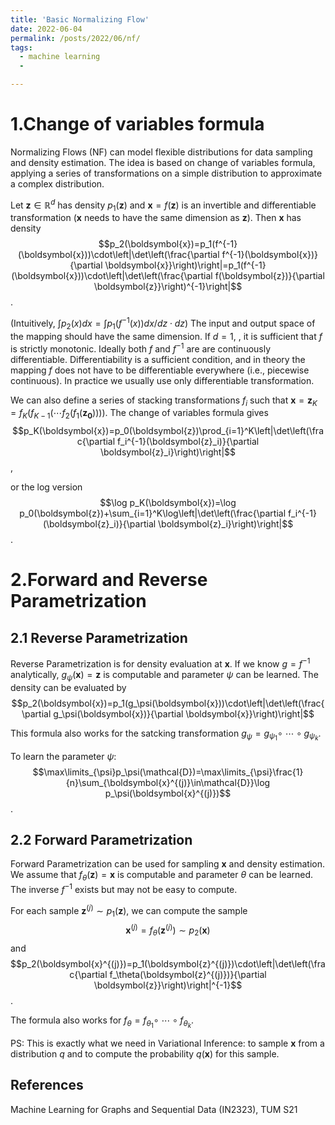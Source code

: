 ```yaml
---
title: 'Basic Normalizing Flow'
date: 2022-06-04
permalink: /posts/2022/06/nf/
tags: 
  - machine learning
  - 

---
```


1.Change of variables formula
======
Normalizing Flows (NF) can model flexible distributions for data
sampling and density estimation. The idea is based on change of variables formula, applying a series of transformations on a simple distribution to approximate a complex distribution.

Let $\boldsymbol{z}\in\mathbb{R}^d$ has density $p_1(\boldsymbol{z})$ and $\boldsymbol{x}=f(\boldsymbol{z})$ is an invertible and differentiable transformation ($\boldsymbol{x}$ needs to have the same dimension as $\boldsymbol{z}$). Then $\boldsymbol{x}$ has density
$$p_2(\boldsymbol{x})=p_1(f^{-1}(\boldsymbol{x}))\cdot\left|\det\left(\frac{\partial f^{-1}(\boldsymbol{x})}{\partial \boldsymbol{x}}\right)\right|=p_1(f^{-1}(\boldsymbol{x}))\cdot\left|\det\left(\frac{\partial f(\boldsymbol{z})}{\partial \boldsymbol{z}}\right)^{-1}\right|$$.

(Intuitively, $\int p_2(x)dx=\int p_1(f^{-1}(x))dx/dz\cdot dz$)
The input and output space of the mapping should have the same dimension. If $d=1$, , it is sufficient that $f$ is strictly monotonic. Ideally both $f$ and $f^{-1}$ are are continuously differentiable. Differentiability is a sufficient condition, and in theory the mapping $f$ does not have to be differentiable everywhere (i.e., piecewise continuous). In practice we usually use only differentiable transformation.

We can also define a series of stacking transformations $f_i$ such that $\boldsymbol{x}=\boldsymbol{z}_K=f_K(f_{K-1}(\cdots f_2(f_1(\boldsymbol{z_0}))))$. The change of variables formula gives
$$p_K(\boldsymbol{x})=p_0(\boldsymbol{z})\prod_{i=1}^K\left|\det\left(\frac{\partial f_i^{-1}(\boldsymbol{z}_i)}{\partial \boldsymbol{z}_i}\right)\right|$$,

or the log version
$$\log p_K(\boldsymbol{x})=\log p_0(\boldsymbol{z})+\sum_{i=1}^K\log\left|\det\left(\frac{\partial f_i^{-1}(\boldsymbol{z}_i)}{\partial \boldsymbol{z}_i}\right)\right|$$.

2.Forward and Reverse Parametrization
======

2.1 Reverse Parametrization
------
Reverse Parametrization is for density evaluation at $\boldsymbol{x}$. If we know $g=f^{-1}$ analytically, $g_\psi(\boldsymbol{x})=\boldsymbol{z}$ is computable and parameter $\psi$ can be learned. The density can be evaluated by
$$p_2(\boldsymbol{x})=p_1(g_\psi(\boldsymbol{x}))\cdot\left|\det\left(\frac{\partial g_\psi(\boldsymbol{x})}{\partial \boldsymbol{x}}\right)\right|$$

This formula also works for the satcking transformation $g_\psi=g_{\psi_1}\circ\ \cdots\circ g_{\psi_k}$.

To learn the parameter $\psi$:
$$\max\limits_{\psi}p_\psi(\mathcal{D})=\max\limits_{\psi}\frac{1}{n}\sum_{\boldsymbol{x}^{(j)}\in\mathcal{D}}\log p_\psi(\boldsymbol{x}^{(j)})$$.

2.2 Forward Parametrization
------

Forward Parametrization can be used for sampling $\boldsymbol{x}$ and density estimation. We assume that $f_\theta(\boldsymbol{z})=\boldsymbol{x}$ is computable and parameter $\theta$ can be learned. The inverse $f^{-1}$ exists but may not be easy to compute.

For each sample $\boldsymbol{z}^{(j)}\sim p_1(\boldsymbol{z})$, we can compute the sample $$\boldsymbol{x}^{(j)}=f_\theta(\boldsymbol{z}^{(j)})\sim p_2(\boldsymbol{x})$$ and $$p_2(\boldsymbol{x}^{(j)})=p_1(\boldsymbol{z}^{(j)})\cdot\left|\det\left(\frac{\partial f_\theta(\boldsymbol{z}^{(j)})}{\partial \boldsymbol{z}}\right)\right|^{-1}$$.

The formula also works for $f_\theta=f_{\theta_1}\circ\ \cdots\circ f_{\theta_k}$.

PS: This is exactly what we need in Variational Inference:
to sample $\boldsymbol{x}$ from a distribution $q$ and to compute the probability $q(\boldsymbol{x})$ for this sample.



References
------

Machine Learning for Graphs and Sequential Data (IN2323), TUM S21 


<!-- Aren't headings cool?
<!------>
